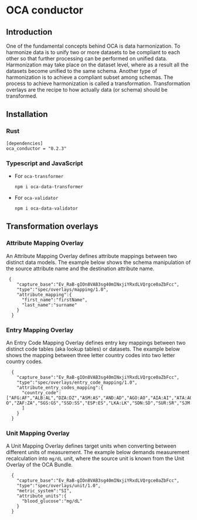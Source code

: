 # OCA conductor

## Introduction

One of the fundamental concepts behind OCA is data harmonization. To harmonize data is to unify two or more datasets to be compliant to each other so that further processing can be performed on unified data. Harmonization may take place on the dataset level, where as a result all the datasets become unified to the same schema. Another type of harmonization is to achieve a compliant subset among schemas. The process to achieve harmonization is called a transformation. Transformation overlays are the recipe to how actually data (or schema) should be transformed. 

## Installation

### Rust
```
[dependencies]
oca_conductor = "0.2.3"
```
### Typescript and JavaScript

- For `oca-transformer`
  ```
  npm i oca-data-transformer
  ```
- For `oca-validator`
  ```
  npm i oca-data-validator
  ```

## Transformation overlays

### Attribute Mapping Overlay

An Attribute Mapping Overlay defines attribute mappings between two distinct data models. The example below shows the schema manipulation of the source attribute name and the destination attribute name.

```
 {
    "capture_base":"Ev_RaB-gIOn8VAB3sg40mINxjiYRxdLVQrgce0aZbFcc",
    "type":"spec/overlays/mapping/1.0",
    "attribute_mapping":{
      "first_name":"firstName",
      "last_name":"surname"
    }
  }
```

### Entry Mapping Overlay

An Entry Code Mapping Overlay defines entry key mappings between two distinct code tables (aka lookup tables) or datasets. The example below shows the mapping between three letter country codes into two letter country codes. 

```
  {
    "capture_base":"Ev_RaB-gIOn8VAB3sg40mINxjiYRxdLVQrgce0aZbFcc",
    "type":"spec/overlays/entry_code_mapping/1.0",
    "attribute_entry_codes_mapping":{
      "country_code":["AFG:AF","ALB:AL","DZA:DZ","ASM:AS","AND:AD","AGO:AO","AIA:AI","ATA:AQ","ATG:AG","ARG:AR","ARM:AM","ABW:AW","AUS:AU","AUT:AT","AZE:AZ","BHS:BS","BHR:BH","BGD:BD","BRB:BB","BLR:BY","BEL:BE","BLZ:BZ","BEN:BJ","BMU:BM","BTN:BT","BOL:BO","BES:BQ","BIH:BA","BWA:BW","BVT:BV","BRA:BR","IOT:IO","BRN:BN","BGR:BG","BFA:BF","BDI:BI","CPV:CV","KHM:KH","CMR:CM","CAN:CA","CYM:KY","CAF:CF","TCD:TD","CHL:CL","CHN:CN","CXR:CX","CCK:CC","COL:CO","COM:KM","COD:CD","COG:CG","COK:CK","CRI:CR","HRV:HR","CUB:CU","CUW:CW","CYP:CY","CZE:CZ","CIV:CI","DNK:DK","DJI:DJ","DMA:DM","DOM:DO","ECU:EC","EGY:EG","SLV:SV","GNQ:GQ","ERI:ER","EST:EE","SWZ:SZ","ETH:ET","FLK:FK","FRO:FO","FJI:FJ","FIN:FI","FRA:FR","GUF:GF","PYF:PF","ATF:TF","GAB:GA","GMB:GM","GEO:GE","DEU:DE","GHA:GH","GIB:GI","GRC:GR","GRL:GL","GRD:GD","GLP:GP","GUM:GU","GTM:GT","GGY:GG","GIN:GN","GNB:GW","GUY:GY","HTI:HT","HMD:HM","VAT:VA","HND:HN","HKG:HK","HUN:HU","ISL:IS","IND:IN","IDN:ID","IRN:IR","IRQ:IQ","IRL:IE","IMN:IM","ISR:IL","ITA:IT","JAM:JM","JPN:JP","JEY:JE","JOR:JO","KAZ:KZ","KEN:KE","KIR:KI","PRK:KP","KOR:KR","KWT:KW","KGZ:KG","LAO:LA","LVA:LV","LBN:LB","LSO:LS","LBR:LR","LBY:LY","LIE:LI","LTU:LT","LUX:LU","MAC:MO","MDG:MG","MWI:MW","MYS:MY","MDV:MV","MLI:ML","MLT:MT","MHL:MH","MTQ:MQ","MRT:MR","MUS:MU","MYT:YT","MEX:MX","FSM:FM","MDA:MD","MCO:MC","MNG:MN","MNE:ME","MSR:MS","MAR:MA","MOZ:MZ","MMR:MM","NAM:NA","NRU:NR","NPL:NP","NLD:NL","NCL:NC","NZL:NZ","NIC:NI","NER:NE","NGA:NG","NIU:NU","NFK:NF","MNP:MP","NOR:NO","OMN:OM","PAK:PK","PLW:PW","PSE:PS","PAN:PA","PNG:PG","PRY:PY","PER:PE","PHL:PH","PCN:PN","POL:PL","PRT:PT","PRI:PR","QAT:QA","MKD:MK","ROU:RO","RUS:RU","RWA:RW","REU:RE","BLM:BL","SHN:SH","KNA:KN","LCA:LC","MAF:MF","SPM:PM","VCT:VC","WSM:WS","SMR:SM","STP:ST","SAU:SA","SEN:SN","SRB:RS","SYC:SC","SLE:SL","SGP:SG","SXM:SX","SVK:SK","SVN:SI","SLB:SB","SOM:S​​O","ZAF:ZA","SGS:GS","SSD:SS","ESP:ES","LKA:LK","SDN:SD","SUR:SR","SJM:SJ","SWE:SE","CHE:CH","SYR:SY","TWN:TW","TJK:TJ","TZA:TZ","THA:TH","TLS:TL","TGO:TG","TKL:TK","TON:TO","TTO:TT","TUN:TN","TUR:TR","TKM:TM","TCA:TC","TUV:TV","UGA:UG","UKR:UA","ARE:AE","GBR:GB","UMI:UM","USA:US","URY:UY","UZB:UZ","VUT:VU","VEN:VE","VNM:VN","VGB:VG","VIR:VI","WLF:WF","ESH:EH","YEM:YE","ZMB:ZM","ZWE:ZW","ALA:AX"
      ]
    }
  }
```

### Unit Mapping Overlay

A Unit Mapping Overlay defines target units when converting between different units of measurement. The example below demands measurement recalculation into `mg/dL` unit, where the source unit is known from the Unit Overlay of the OCA Bundle. 

```
  {
    "capture_base":"Ev_RaB-gIOn8VAB3sg40mINxjiYRxdLVQrgce0aZbFcc",
    "type":"spec/overlays/unit/1.0",
    "metric_system":"SI",
    "attribute_units":{
      "blood_glucose":"mg/dL"
    }
  }
```


